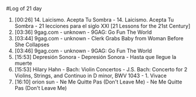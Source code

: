 #Log of 21 day

1. [00:26] 14. Laicismo. Acepta Tu Sombra - 14. Laicismo. Acepta Tu Sombra - 21 lecciones para el siglo XXI [21 Lessons for the 21st Century]
1. [03:36] 9gag.com - unknown - 9GAG: Go Fun The World
1. [03:44] 9gag.com - unknown - Clerk Grabs Baby from Woman Before She Collapses
1. [03:46] 9gag.com - unknown - 9GAG: Go Fun The World
1. [15:53] Depresión Sonora - Depresión Sonora - Hasta que llegue la muerte
1. [15:53] Hilary Hahn - Bach: Violin Concertos - J.S. Bach: Concerto for 2 Violins, Strings, and Continuo in D minor, BWV 1043 - 1. Vivace
1. [16:10] orion sun - Ne Me Quitte Pas (Don't Leave Me) - Ne Me Quitte Pas (Don't Leave Me)
